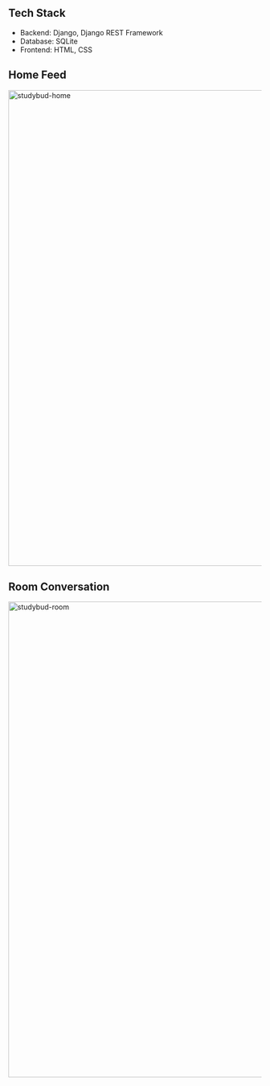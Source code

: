 ## Tech Stack
- Backend: Django, Django REST Framework 
- Database: SQLite
- Frontend: HTML, CSS

## Home Feed
<img width="947" alt="studybud-home" src="https://github.com/VikramBabariya/studybud/assets/83386820/4da7d4de-7d3a-4074-8766-bdbf4045b58c">

## Room Conversation
<img width="947" alt="studybud-room" src="https://github.com/VikramBabariya/studybud/assets/83386820/58f0d322-4b69-4b4a-a037-83ef72f4f013">
